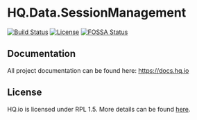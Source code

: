 HQ.Data.SessionManagement
=========================

[![Build Status](https://dev.azure.com/hqio/hq.io/_apis/build/status/Connect)](https://dev.azure.com/hqio/hq.io/_build/latest?definitionId=2)
[![License](https://img.shields.io/badge/License-RPL%201.5-red.svg)](https://opensource.org/licenses/RPL-1.5)
[![FOSSA Status](https://app.fossa.io/api/projects/git%2Bgithub.com%2Fhq-io%2FHQ.Data.SessionManagement.svg?type=shield)](https://app.fossa.io/projects/git%2Bgithub.com%2Fhq-io%2FHQ.Data.SessionManagement?ref=badge_shield)

## Documentation

All project documentation can be found here: https://docs.hq.io

## License
HQ.io is licensed under RPL 1.5. More details can be found [here](https://github.com/hq-io/HQ.Data.SessionManagement/blob/master/LICENSE.txt).
